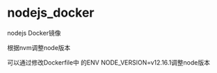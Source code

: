 # nodejs_docker
nodejs Docker镜像 

根据nvm调整node版本



可以通过修改Dockerfile中 的ENV NODE_VERSION=v12.16.1调整node版本

